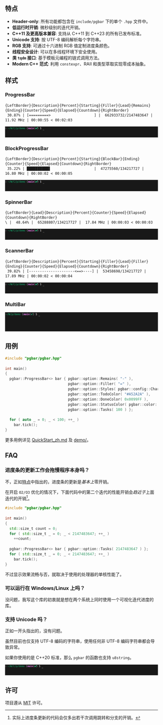 ## 特点
- **Header-only**: 所有功能都包含在 `include/pgbar` 下的单个 `.hpp` 文件中。
- **低运行时开销**: 微秒级别的迭代开销。
- **C++11 及更高版本兼容**: 支持从 C++11 到 C++23 的所有已发布标准。
- **Unicode 支持**: 按 UTF-8 编码解析每个字符串。
- **RGB 支持**: 可通过十六进制 RGB 值定制进度条颜色。
- **线程安全设计**: 可以在多线程环境下安全使用。
- **类 `tqdm` 接口**: 基于模板元编程的链式调用方法。
- **Modern C++ 范式**: 利用 `constexpr`、RAII 和类型萃取实现零成本抽象。

## 样式
### ProgressBar
```
{LeftBorder}{Description}{Percent}{Starting}{Filler}{Lead}{Remains}{Ending}{Counter}{Speed}{Elapsed}{Countdown}{RightBorder}
 30.87% | [=========>                    ] |  662933732/2147483647 |  11.92 MHz | 00:00:55 < 00:02:03
```
![progressbar](../images/progressbar.gif)

### BlockProgressBar
```
{LeftBorder}{Description}{Percent}{Starting}{BlockBar}{Ending}{Counter}{Speed}{Elapsed}{Countdown}{RightBorder}
 35.22% | ██████████▋                    |  47275560/134217727 |  16.80 MHz | 00:00:02 < 00:00:05
```
![blockprogressbar](../images/blockprogressbar.gif)

### SpinnerBar
```
{LeftBorder}{Lead}{Description}{Percent}{Counter}{Speed}{Elapsed}{Countdown}{RightBorder}
\ |  48.64% |  65288807/134217727 |  17.84 MHz | 00:00:03 < 00:00:03
```
![spinnerbar](../images/spinnerbar.gif)

### ScannerBar
```
{LeftBorder}{Description}{Percent}{Starting}{Filler}{Lead}{Filler}{Ending}{Counter}{Speed}{Elapsed}{Countdown}{RightBorder}
 39.82% | [---------------------<==>----] |  53458698/134217727 |  17.89 MHz | 00:00:02 < 00:00:04
```
![scannerbar](../images/scannerbar.gif)

### MultiBar
![multibar](../images/multibar.gif)

## 用例
```cpp
#include "pgbar/pgbar.hpp"

int main()
{
  pgbar::ProgressBar<> bar { pgbar::option::Remains( "-" ),
                             pgbar::option::Filler( "=" ),
                             pgbar::option::Styles( pgbar::config::CharBar::Entire ),
                             pgbar::option::TodoColor( "#A52A2A" ),
                             pgbar::option::DoneColor( 0x0099FF ),
                             pgbar::option::StatusColor( pgbar::color::Yellow ),
                             pgbar::option::Tasks( 100 ) };

  for ( auto _ = 0; _ < 100; ++_ )
    bar.tick();
}
```

更多用例详见 [QuickStart_zh.md](QuickStart_zh.md) 及 [demo/](../demo/)。

## FAQ
### 进度条的更新工作会拖慢程序本身吗？
不，正如[特点](#特点)中指出的，进度条的更新是*基本上*零开销。

在开启 `O2/O3` 优化的情况下，下面代码中的第二个迭代的性能开销会*趋近于*上面迭代的开销[^1]。

[^1]: 实际上进度条更新的代码会仅多出若干次调用跳转和分支的开销。

```cpp
#include "pgbar/pgbar.hpp"

int main()
{
  std::size_t count = 0;
  for ( std::size_t _ = 0; _ < 2147483647; ++_ )
    ++count;

  pgbar::ProgressBar<> bar { pgbar::option::Tasks( 2147483647 ) };
  for ( std::size_t _ = 0; _ < 2147483647; ++_ )
    bar.tick();
}
```

不过显示效果流畅与否，就取决于使用的处理器的单核性能了。
### 可以运行在 Windows/Linux 上吗？
没问题，我写这个库的初衷就是想在两个系统上同时使用一个可视化迭代进度的库。
### 支持 Unicode 吗？
正如一开头指出的，没有问题。

虽然目前也仅支持 UTF-8 编码的字符串，使用任何非 UTF-8 编码字符串都会导致异常。

如果你使用的是 C++20 标准，那么 `pgbar` 的函数也支持 `u8string`。

![unicode](../images/unicode.gif)

## 许可
项目遵从 [MIT](LICENSE) 许可。
